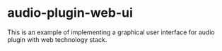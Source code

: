 # audio-plugin-web-ui
This is an example of implementing a graphical user interface for audio plugin with web technology stack.
